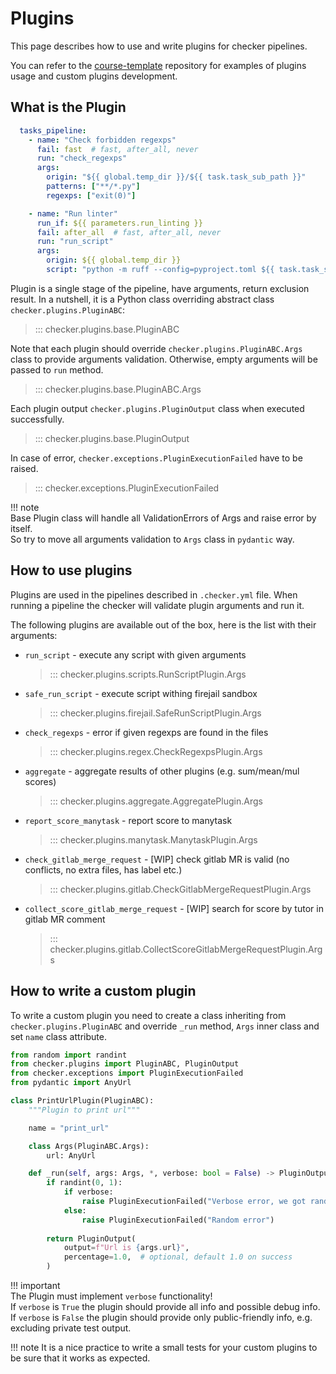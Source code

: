 # Plugins

This page describes how to use and write plugins for checker pipelines.

You can refer to the [course-template](https://github.com/manytask/course-template) repository for examples of plugins usage and custom plugins development.


## What is the Plugin

```yaml
  tasks_pipeline:
    - name: "Check forbidden regexps"
      fail: fast  # fast, after_all, never
      run: "check_regexps"
      args:
        origin: "${{ global.temp_dir }}/${{ task.task_sub_path }}"
        patterns: ["**/*.py"]
        regexps: ["exit(0)"]

    - name: "Run linter"
      run_if: ${{ parameters.run_linting }}
      fail: after_all  # fast, after_all, never
      run: "run_script"
      args:
        origin: ${{ global.temp_dir }}
        script: "python -m ruff --config=pyproject.toml ${{ task.task_sub_path }}"
```

Plugin is a single stage of the pipeline, have arguments, return exclusion result. 
In a nutshell, it is a Python class overriding abstract class `checker.plugins.PluginABC`:

> ::: checker.plugins.base.PluginABC

Note that each plugin should override `checker.plugins.PluginABC.Args` class to provide arguments validation. Otherwise, empty arguments will be passed to `run` method.

> ::: checker.plugins.base.PluginABC.Args


Each plugin output `checker.plugins.PluginOutput` class when executed successfully. 

> ::: checker.plugins.base.PluginOutput

In case of error, `checker.exceptions.PluginExecutionFailed` have to be raised.
> ::: checker.exceptions.PluginExecutionFailed

!!! note  
    Base Plugin class will handle all ValidationErrors of Args and raise error by itself.  
    So try to move all arguments validation to `Args` class in `pydantic` way.


## How to use plugins

Plugins are used in the pipelines described in `.checker.yml` file. When running a pipeline the checker will validate plugin arguments and run it.

The following plugins are available out of the box, here is the list with their arguments:


* `run_script` - execute any script with given arguments  

    > ::: checker.plugins.scripts.RunScriptPlugin.Args

* `safe_run_script` - execute script withing firejail sandbox 

    > ::: checker.plugins.firejail.SafeRunScriptPlugin.Args

* `check_regexps` - error if given regexps are found in the files  

    > ::: checker.plugins.regex.CheckRegexpsPlugin.Args

* `aggregate` - aggregate results of other plugins (e.g. sum/mean/mul scores)  

    > ::: checker.plugins.aggregate.AggregatePlugin.Args

* `report_score_manytask` - report score to manytask  

    > ::: checker.plugins.manytask.ManytaskPlugin.Args

* `check_gitlab_merge_request` - [WIP] check gitlab MR is valid (no conflicts, no extra files, has label etc.)

    > ::: checker.plugins.gitlab.CheckGitlabMergeRequestPlugin.Args

* `collect_score_gitlab_merge_request` - [WIP] search for score by tutor in gitlab MR comment    

    > ::: checker.plugins.gitlab.CollectScoreGitlabMergeRequestPlugin.Args


[//]: # (::: checker.plugins)

[//]: # (    handler: python)

[//]: # (TODO: list here all plugins available out of the box)


## How to write a custom plugin

To write a custom plugin you need to create a class inheriting from `checker.plugins.PluginABC` and override `_run` method, `Args` inner class and set `name` class attribute.

[//]: # (TODO: test example)

```python
from random import randint
from checker.plugins import PluginABC, PluginOutput
from checker.exceptions import PluginExecutionFailed
from pydantic import AnyUrl

class PrintUrlPlugin(PluginABC):
    """Plugin to print url"""

    name = "print_url"

    class Args(PluginABC.Args):
        url: AnyUrl

    def _run(self, args: Args, *, verbose: bool = False) -> PluginOutput:
        if randint(0, 1):
            if verbose:
                raise PluginExecutionFailed("Verbose error, we got randint=1")
            else:
                raise PluginExecutionFailed("Random error")
        
        return PluginOutput(
            output=f"Url is {args.url}",
            percentage=1.0,  # optional, default 1.0 on success
        )
```

!!! important  
    The Plugin must implement `verbose` functionality!  
    If `verbose` is `True` the plugin should provide all info and possible debug info.  
    If `verbose` is `False` the plugin should provide only public-friendly info, e.g. excluding private test output.

!!! note
    It is a nice practice to write a small tests for your custom plugins to be sure that it works as expected.

